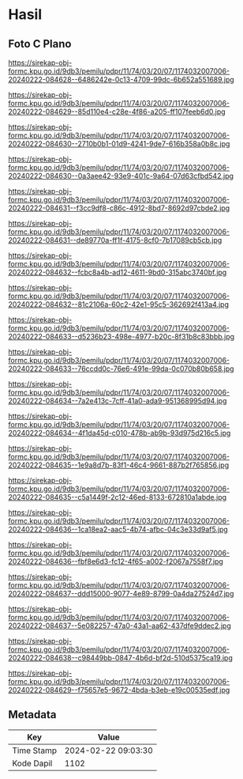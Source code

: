 # Hasil

## Foto C Plano

https://sirekap-obj-formc.kpu.go.id/9db3/pemilu/pdpr/11/74/03/20/07/1174032007006-20240222-084628--6486242e-0c13-4709-99dc-6b652a551689.jpg

https://sirekap-obj-formc.kpu.go.id/9db3/pemilu/pdpr/11/74/03/20/07/1174032007006-20240222-084629--85d110e4-c28e-4f86-a205-ff107feeb6d0.jpg

https://sirekap-obj-formc.kpu.go.id/9db3/pemilu/pdpr/11/74/03/20/07/1174032007006-20240222-084630--2710b0b1-01d9-4241-9de7-616b358a0b8c.jpg

https://sirekap-obj-formc.kpu.go.id/9db3/pemilu/pdpr/11/74/03/20/07/1174032007006-20240222-084630--0a3aee42-93e9-401c-9a64-07d63cfbd542.jpg

https://sirekap-obj-formc.kpu.go.id/9db3/pemilu/pdpr/11/74/03/20/07/1174032007006-20240222-084631--f3cc9df8-c86c-4912-8bd7-8692d97cbde2.jpg

https://sirekap-obj-formc.kpu.go.id/9db3/pemilu/pdpr/11/74/03/20/07/1174032007006-20240222-084631--de89770a-ff1f-4175-8cf0-7b17089cb5cb.jpg

https://sirekap-obj-formc.kpu.go.id/9db3/pemilu/pdpr/11/74/03/20/07/1174032007006-20240222-084632--fcbc8a4b-ad12-4611-9bd0-315abc3740bf.jpg

https://sirekap-obj-formc.kpu.go.id/9db3/pemilu/pdpr/11/74/03/20/07/1174032007006-20240222-084632--81c2106a-60c2-42e1-95c5-362692f413a4.jpg

https://sirekap-obj-formc.kpu.go.id/9db3/pemilu/pdpr/11/74/03/20/07/1174032007006-20240222-084633--d5236b23-498e-4977-b20c-8f31b8c83bbb.jpg

https://sirekap-obj-formc.kpu.go.id/9db3/pemilu/pdpr/11/74/03/20/07/1174032007006-20240222-084633--76ccdd0c-76e6-491e-99da-0c070b80b658.jpg

https://sirekap-obj-formc.kpu.go.id/9db3/pemilu/pdpr/11/74/03/20/07/1174032007006-20240222-084634--7a2e413c-7cff-41a0-ada9-951368995d94.jpg

https://sirekap-obj-formc.kpu.go.id/9db3/pemilu/pdpr/11/74/03/20/07/1174032007006-20240222-084634--4f1da45d-c010-478b-ab9b-93d975d216c5.jpg

https://sirekap-obj-formc.kpu.go.id/9db3/pemilu/pdpr/11/74/03/20/07/1174032007006-20240222-084635--1e9a8d7b-83f1-46c4-9661-887b2f765856.jpg

https://sirekap-obj-formc.kpu.go.id/9db3/pemilu/pdpr/11/74/03/20/07/1174032007006-20240222-084635--c5a1449f-2c12-46ed-8133-672810a1abde.jpg

https://sirekap-obj-formc.kpu.go.id/9db3/pemilu/pdpr/11/74/03/20/07/1174032007006-20240222-084636--1ca18ea2-aac5-4b74-afbc-04c3e33d9af5.jpg

https://sirekap-obj-formc.kpu.go.id/9db3/pemilu/pdpr/11/74/03/20/07/1174032007006-20240222-084636--fbf8e6d3-fc12-4f65-a002-f2067a7558f7.jpg

https://sirekap-obj-formc.kpu.go.id/9db3/pemilu/pdpr/11/74/03/20/07/1174032007006-20240222-084637--ddd15000-9077-4e89-8799-0a4da27524d7.jpg

https://sirekap-obj-formc.kpu.go.id/9db3/pemilu/pdpr/11/74/03/20/07/1174032007006-20240222-084637--5e082257-47a0-43a1-aa62-437dfe9ddec2.jpg

https://sirekap-obj-formc.kpu.go.id/9db3/pemilu/pdpr/11/74/03/20/07/1174032007006-20240222-084638--c98449bb-0847-4b6d-bf2d-510d5375ca19.jpg

https://sirekap-obj-formc.kpu.go.id/9db3/pemilu/pdpr/11/74/03/20/07/1174032007006-20240222-084629--f75657e5-9672-4bda-b3eb-e19c00535edf.jpg


## Metadata

| Key        | Value               |
| ---------- | ------------------- |
| Time Stamp | 2024-02-22 09:03:30 |
| Kode Dapil | 1102                |




